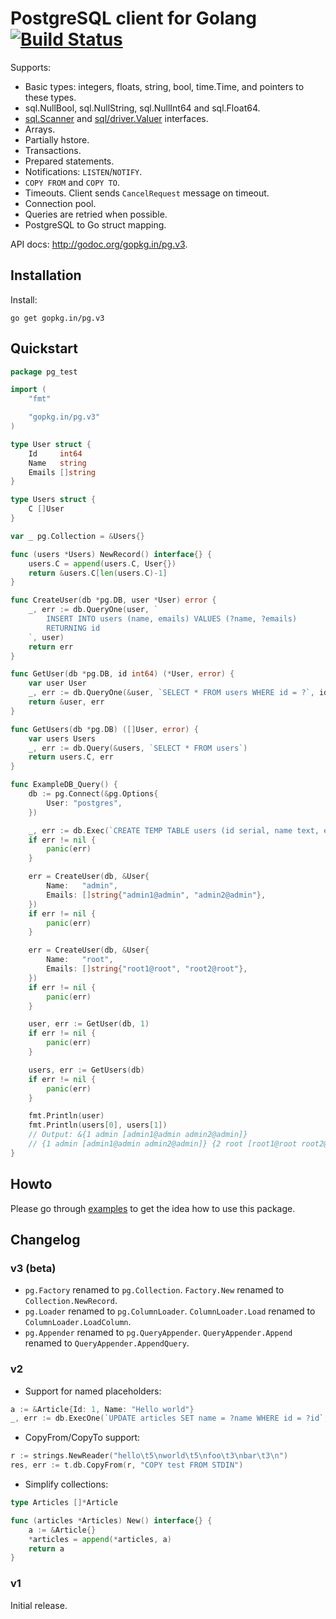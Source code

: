 PostgreSQL client for Golang [![Build Status](https://travis-ci.org/go-pg/pg.svg)](https://travis-ci.org/go-pg/pg)
===

Supports:

- Basic types: integers, floats, string, bool, time.Time, and pointers to these types.
- sql.NullBool, sql.NullString, sql.NullInt64 and sql.Float64.
- [sql.Scanner](http://golang.org/pkg/database/sql/#Scanner) and [sql/driver.Valuer](http://golang.org/pkg/database/sql/driver/#Valuer) interfaces.
- Arrays.
- Partially hstore.
- Transactions.
- Prepared statements.
- Notifications: `LISTEN`/`NOTIFY`.
- `COPY FROM` and `COPY TO`.
- Timeouts. Client sends `CancelRequest` message on timeout.
- Connection pool.
- Queries are retried when possible.
- PostgreSQL to Go struct mapping.

API docs: http://godoc.org/gopkg.in/pg.v3.

Installation
------------

Install:

    go get gopkg.in/pg.v3

Quickstart
----------

```go
package pg_test

import (
	"fmt"

	"gopkg.in/pg.v3"
)

type User struct {
	Id     int64
	Name   string
	Emails []string
}

type Users struct {
	C []User
}

var _ pg.Collection = &Users{}

func (users *Users) NewRecord() interface{} {
	users.C = append(users.C, User{})
	return &users.C[len(users.C)-1]
}

func CreateUser(db *pg.DB, user *User) error {
	_, err := db.QueryOne(user, `
		INSERT INTO users (name, emails) VALUES (?name, ?emails)
		RETURNING id
	`, user)
	return err
}

func GetUser(db *pg.DB, id int64) (*User, error) {
	var user User
	_, err := db.QueryOne(&user, `SELECT * FROM users WHERE id = ?`, id)
	return &user, err
}

func GetUsers(db *pg.DB) ([]User, error) {
	var users Users
	_, err := db.Query(&users, `SELECT * FROM users`)
	return users.C, err
}

func ExampleDB_Query() {
	db := pg.Connect(&pg.Options{
		User: "postgres",
	})

	_, err := db.Exec(`CREATE TEMP TABLE users (id serial, name text, emails text[])`)
	if err != nil {
		panic(err)
	}

	err = CreateUser(db, &User{
		Name:   "admin",
		Emails: []string{"admin1@admin", "admin2@admin"},
	})
	if err != nil {
		panic(err)
	}

	err = CreateUser(db, &User{
		Name:   "root",
		Emails: []string{"root1@root", "root2@root"},
	})
	if err != nil {
		panic(err)
	}

	user, err := GetUser(db, 1)
	if err != nil {
		panic(err)
	}

	users, err := GetUsers(db)
	if err != nil {
		panic(err)
	}

	fmt.Println(user)
	fmt.Println(users[0], users[1])
	// Output: &{1 admin [admin1@admin admin2@admin]}
	// {1 admin [admin1@admin admin2@admin]} {2 root [root1@root root2@root]}
}
```

Howto
-----

Please go through [examples](http://godoc.org/gopkg.in/pg.v3#pkg-examples) to get the idea how to use this package.

Changelog
---------

### v3 (beta)

* `pg.Factory` renamed to `pg.Collection`. `Factory.New` renamed to `Collection.NewRecord`.
* `pg.Loader` renamed to `pg.ColumnLoader`. `ColumnLoader.Load` renamed to `ColumnLoader.LoadColumn`.
* `pg.Appender` renamed to `pg.QueryAppender`. `QueryAppender.Append` renamed to `QueryAppender.AppendQuery`.

### v2

* Support for named placeholders:

```go
a := &Article{Id: 1, Name: "Hello world"}
_, err := db.ExecOne(`UPDATE articles SET name = ?name WHERE id = ?id`, a)
```

* CopyFrom/CopyTo support:

```go
r := strings.NewReader("hello\t5\nworld\t5\nfoo\t3\nbar\t3\n")
res, err := t.db.CopyFrom(r, "COPY test FROM STDIN")
```

* Simplify collections:

```go
type Articles []*Article

func (articles *Articles) New() interface{} {
    a := &Article{}
    *articles = append(*articles, a)
    return a
}
```

### v1

Initial release.
